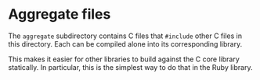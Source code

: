 # Aggregate files

The `aggregate` subdirectory contains C files that `#include` other C files in this directory. Each can be compiled alone into its corresponding library.

This makes it easier for other libraries to build against the C core library statically. In particular, this is the simplest way to do that in the Ruby library.
